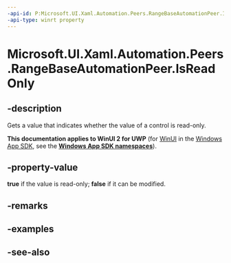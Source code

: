 ```yaml
---
-api-id: P:Microsoft.UI.Xaml.Automation.Peers.RangeBaseAutomationPeer.IsReadOnly
-api-type: winrt property
---
```


<!-- Property syntax
public bool IsReadOnly { get; }
-->

# Microsoft.UI.Xaml.Automation.Peers.RangeBaseAutomationPeer.IsReadOnly

## -description
Gets a value that indicates whether the value of a control is read-only.

**This documentation applies to WinUI 2 for UWP** (for [WinUI](/windows/apps/winui/winui3/) in the [Windows App SDK](/windows/apps/windows-app-sdk/), see the **[Windows App SDK namespaces](/windows/windows-app-sdk/api/winrt/)**).

## -property-value
**true** if the value is read-only; **false** if it can be modified.

## -remarks

## -examples

## -see-also
